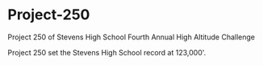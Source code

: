 # Project-250
Project 250 of Stevens High School Fourth Annual High Altitude Challenge

Project 250 set the Stevens High School record at 123,000'.
